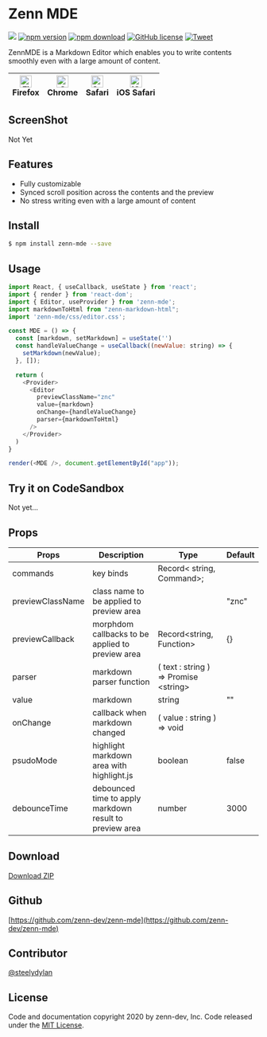 # Zenn MDE 

![](https://github.com/zenn-dev/zenn-mde/workflows/Node%20CI/badge.svg)
[![npm version](https://badge.fury.io/js/zenn-mde.svg)](https://badge.fury.io/js/zenn-mde)
[![npm download](http://img.shields.io/npm/dm/zenn-mde.svg)](https://www.npmjs.com/package/zenn-mde)
[![GitHub license](https://img.shields.io/badge/license-MIT-brightgreen.svg)](https://raw.githubusercontent.com/zenn-dev/zenn-mde/master/LICENSE)
[![Tweet](https://img.shields.io/twitter/url/http/shields.io.svg?style=social)](https://twitter.com/intent/tweet?text=Awesome%20Markdown%20Editor%20JavaScript%20%Editor&url=https://github.com/zenn-dev/zenn-mde&via=zenn_dev&hashtags=zenn)


ZennMDE is a Markdown Editor which enables you to write contents smoothly even with a large amount of content.

| [<img src="https://raw.githubusercontent.com/alrra/browser-logos/master/src/firefox/firefox_48x48.png" alt="Firefox" width="24px" height="24px" />](http://godban.github.io/browsers-support-badges/)</br>Firefox | [<img src="https://raw.githubusercontent.com/alrra/browser-logos/master/src/chrome/chrome_48x48.png" alt="Chrome" width="24px" height="24px" />](http://godban.github.io/browsers-support-badges/)</br>Chrome | [<img src="https://raw.githubusercontent.com/alrra/browser-logos/master/src/safari/safari_48x48.png" alt="Safari" width="24px" height="24px" />](http://godban.github.io/browsers-support-badges/)</br>Safari | [<img src="https://raw.githubusercontent.com/alrra/browser-logos/master/src/safari-ios/safari-ios_48x48.png" alt="iOS Safari" width="24px" height="24px" />](http://godban.github.io/browsers-support-badges/)</br>iOS Safari | 
| --------- | --------- | --------- | --------- | 

## ScreenShot

Not Yet

## Features

*   Fully customizable
*   Synced scroll position across the contents and the preview
*   No stress writing even with a large amount of content

## Install

```sh
$ npm install zenn-mde --save
```

## Usage

```js
import React, { useCallback, useState } from 'react';
import { render } from 'react-dom';
import { Editor, useProvider } from 'zenn-mde';
import markdownToHtml from "zenn-markdown-html";
import 'zenn-mde/css/editor.css';

const MDE = () => {
  const [markdown, setMarkdown] = useState('')
  const handleValueChange = useCallback((newValue: string) => {
    setMarkdown(newValue);
  }, []);

  return (
    <Provider>
      <Editor
        previewClassName="znc"
        value={markdown}
        onChange={handleValueChange}
        parser={markdownToHtml}
      />
    </Provider>
  )
}

render(<MDE />, document.getElementById("app"));
```

## Try it on CodeSandbox

Not yet...

## Props

| Props            | Description                                             | Type                                        | Default |
|------------------|---------------------------------------------------------|---------------------------------------------|---------|
| commands         | key binds                                               | Record&lt; string,  Command&gt;;               |         |
| previewClassName | class name to be applied to preview area                |                                             | "znc"   |
| previewCallback  | morphdom callbacks to be applied to preview area        | Record&lt;string, Function&gt;                    | {}      |
| parser           | markdown parser function                                | ( text :  string )  =&gt;   Promise &lt;string&gt; |         |
| value            | markdown                                                | string                                      | ""      |
| onChange         | callback when markdown changed                          | ( value :  string )  =&gt;   void              |         |
| psudoMode        | highlight markdown area with highlight.js               | boolean                                     | false   |
| debounceTime     | debounced time to apply markdown result to preview area | number                                      | 3000    |

## Download
[Download ZIP](https://github.com/zenn-dev/zenn-mde/archive/master.zip)

## Github
[https://github.com/zenn-dev/zenn-mde](https://github.com/zenn-dev/zenn-mde)

## Contributor
[@steelydylan](https://github.com/steelydylan)

## License
Code and documentation copyright 2020 by zenn-dev, Inc. Code released under the [MIT License](https://github.com/zenn-dev/zenn-mde/blob/master/LICENSE).